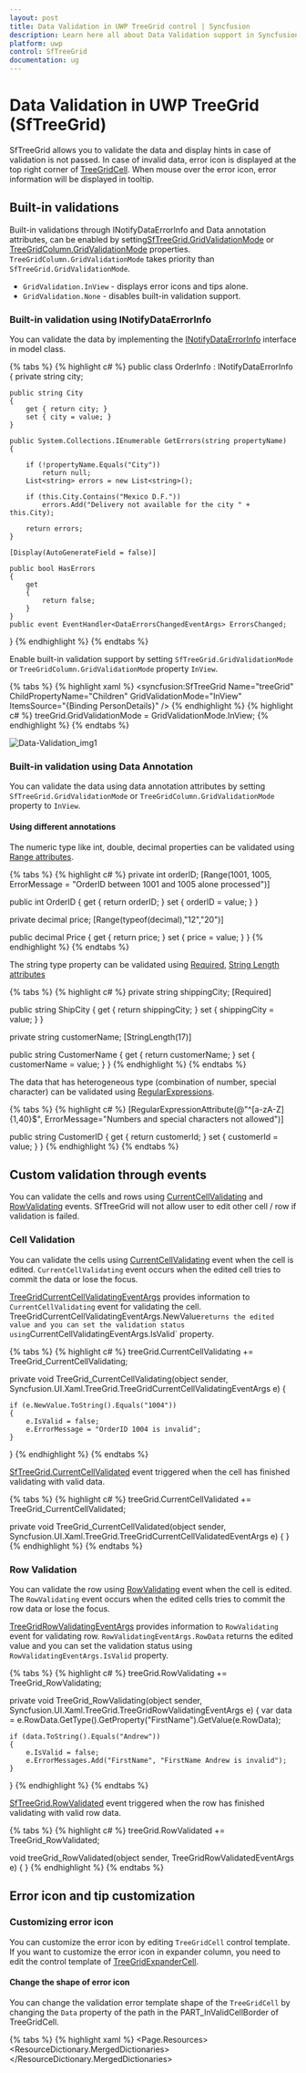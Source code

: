 ```yaml
---
layout: post
title: Data Validation in UWP TreeGrid control | Syncfusion
description: Learn here all about Data Validation support in Syncfusion UWP TreeGrid (SfTreeGrid) control and more.
platform: uwp
control: SfTreeGrid
documentation: ug
---
```


# Data Validation in UWP TreeGrid (SfTreeGrid)

SfTreeGrid allows you to validate the data and display hints in case of validation is not passed. In case of invalid data, error icon is displayed at the top right corner of [TreeGridCell](https://help.syncfusion.com/cr/uwp/Syncfusion.UI.Xaml.TreeGrid.TreeGridCell.html). When mouse over the error icon, error information will be displayed in tooltip.

## Built-in validations

Built-in validations through INotifyDataErrorInfo and Data annotation attributes, can be enabled by setting[SfTreeGrid.GridValidationMode](https://help.syncfusion.com/cr/uwp/Syncfusion.UI.Xaml.Grid.SfGridBase.html#Syncfusion_UI_Xaml_Grid_SfGridBase_GridValidationMode) or [TreeGridColumn.GridValidationMode](https://help.syncfusion.com/cr/uwp/Syncfusion.UI.Xaml.Grid.GridColumnBase.html#Syncfusion_UI_Xaml_Grid_GridColumnBase_GridValidationMode) properties. `TreeGridColumn.GridValidationMode` takes priority than ` SfTreeGrid.GridValidationMode`.

* `GridValidation.InView` - displays error icons and tips alone.
* `GridValidation.None` - disables built-in validation support.

### Built-in validation using INotifyDataErrorInfo

You can validate the data by implementing the [INotifyDataErrorInfo](https://msdn.microsoft.com/en-us/library/system.componentmodel.inotifydataerrorinfo(v=vs.110).aspx) interface in model class.

{% tabs %}
{% highlight c# %}
public class OrderInfo : INotifyDataErrorInfo
{
    private string city;

    public string City
    {
        get { return city; }
        set { city = value; }
    }

    public System.Collections.IEnumerable GetErrors(string propertyName)
    {

        if (!propertyName.Equals("City"))
            return null;
        List<string> errors = new List<string>();    

        if (this.City.Contains("Mexico D.F."))
            errors.Add("Delivery not available for the city " + this.City);

        return errors;
    }

    [Display(AutoGenerateField = false)]

    public bool HasErrors
    {
        get
        {            
            return false;
        }
    }
    public event EventHandler<DataErrorsChangedEventArgs> ErrorsChanged;
}
{% endhighlight %}
{% endtabs %}

Enable built-in validation support by setting `SfTreeGrid.GridValidationMode` or `TreeGridColumn.GridValidationMode` property `InView`.

{% tabs %}
{% highlight xaml %}
<syncfusion:SfTreeGrid Name="treeGrid"
                       ChildPropertyName="Children"
                       GridValidationMode="InView"
                       ItemsSource="{Binding PersonDetails}" />
{% endhighlight %}
{% highlight c# %}
treeGrid.GridValidationMode = GridValidationMode.InView;
{% endhighlight %}
{% endtabs %}

![Data-Validation_img1](Data-Validation_images/Data-Validation_img1.png)

### Built-in validation using Data Annotation

You can validate the data using data annotation attributes by setting `SfTreeGrid.GridValidationMode` or `TreeGridColumn.GridValidationMode` property to `InView`.

#### Using different annotations

The numeric type like int, double, decimal properties can be validated using [Range attributes](https://msdn.microsoft.com/en-us/library/system.componentmodel.dataannotations.rangeattribute.aspx).

{% tabs %}
{% highlight c# %}
private int orderID;
[Range(1001, 1005, ErrorMessage = "OrderID between 1001 and 1005 alone processed")]        

public int OrderID
{
    get { return orderID; }
    set { orderID = value; }
}

private decimal price;
[Range(typeof(decimal),"12","20")]

public decimal Price
{
    get { return price; }
    set { price = value; }
}
{% endhighlight %}
{% endtabs %}

The string type property can be validated using [Required](https://msdn.microsoft.com/en-us/library/system.componentmodel.dataannotations.requiredattribute.aspx), [String Length attributes](https://msdn.microsoft.com/en-us/library/system.componentmodel.dataannotations.stringlengthattribute.aspx)

{% tabs %}
{% highlight c# %}
private string shippingCity;
[Required]

public string ShipCity
{
    get { return shippingCity; }
    set { shippingCity = value; }
}

private string customerName;
[StringLength(17)]

public string CustomerName
{
    get { return customerName; }
    set { customerName = value; }
}
{% endhighlight %}
{% endtabs %}

The data that has heterogeneous type (combination of number, special character) can be validated using [RegularExpressions](https://msdn.microsoft.com/en-us/library/system.componentmodel.dataannotations.regularexpressionattribute.aspx).

{% tabs %}
{% highlight c# %}
[RegularExpressionAttribute(@"^[a-zA-Z]{1,40}$", ErrorMessage="Numbers and special characters not allowed")]

public string CustomerID
{
    get { return customerId; }
    set { customerId = value; }
}
{% endhighlight %}
{% endtabs %}

## Custom validation through events

You can validate the cells and rows using [CurrentCellValidating](https://help.syncfusion.com/cr/uwp/Syncfusion.UI.Xaml.TreeGrid.SfTreeGrid.html) and [RowValidating](https://help.syncfusion.com/cr/uwp/Syncfusion.UI.Xaml.TreeGrid.SfTreeGrid.html) events. SfTreeGrid will not allow user to edit other cell / row if validation is failed.

### Cell Validation

You can validate the cells using [CurrentCellValidating](https://help.syncfusion.com/cr/uwp/Syncfusion.UI.Xaml.TreeGrid.SfTreeGrid.html) event when the cell is edited. `CurrentCellValidating` event occurs when the edited cell tries to commit the data or lose the focus.

[TreeGridCurrentCellValidatingEventArgs](https://help.syncfusion.com/cr/uwp/Syncfusion.UI.Xaml.TreeGrid.TreeGridCurrentCellValidatingEventArgs.html) provides information to `CurrentCellValidating` event for validating the cell. ` 
`TreeGridCurrentCellValidatingEventArgs.NewValue` returns the edited value and you can set the validation status using `CurrentCellValidatingEventArgs.IsValid` property.

{% tabs %}
{% highlight c# %}
treeGrid.CurrentCellValidating += TreeGrid_CurrentCellValidating;

private void TreeGrid_CurrentCellValidating(object sender, Syncfusion.UI.Xaml.TreeGrid.TreeGridCurrentCellValidatingEventArgs e)
{

    if (e.NewValue.ToString().Equals("1004"))
    {
        e.IsValid = false;
        e.ErrorMessage = "OrderID 1004 is invalid";
    }
}
{% endhighlight %}
{% endtabs %}

[SfTreeGrid.CurrentCellValidated](https://help.syncfusion.com/cr/uwp/Syncfusion.UI.Xaml.TreeGrid.SfTreeGrid.html) event triggered when the cell has finished validating with valid data.

{% tabs %}
{% highlight c# %}
treeGrid.CurrentCellValidated += TreeGrid_CurrentCellValidated;

private void TreeGrid_CurrentCellValidated(object sender, Syncfusion.UI.Xaml.TreeGrid.TreeGridCurrentCellValidatedEventArgs e)
{
}
{% endhighlight %}
{% endtabs %}

### Row Validation

You can validate the row using [RowValidating](https://help.syncfusion.com/cr/uwp/Syncfusion.UI.Xaml.TreeGrid.SfTreeGrid.html) event when the cell is edited. The `RowValidating` event occurs when the edited cells tries to commit the row data or lose the focus.

[TreeGridRowValidatingEventArgs](https://help.syncfusion.com/cr/uwp/Syncfusion.UI.Xaml.TreeGrid.TreeGridRowValidatingEventArgs.html) provides information to `RowValidating` event for validating row. 
`RowValidatingEventArgs.RowData` returns the edited value and you can set the validation status using `RowValidatingEventArgs.IsValid` property.

{% tabs %}
{% highlight c# %}
treeGrid.RowValidating += TreeGrid_RowValidating;

private void TreeGrid_RowValidating(object sender, Syncfusion.UI.Xaml.TreeGrid.TreeGridRowValidatingEventArgs e)
{
    var data = e.RowData.GetType().GetProperty("FirstName").GetValue(e.RowData);

    if (data.ToString().Equals("Andrew"))
    {
        e.IsValid = false;
        e.ErrorMessages.Add("FirstName", "FirstName Andrew is invalid");
    }
}
{% endhighlight %}
{% endtabs %}

[SfTreeGrid.RowValidated](https://help.syncfusion.com/cr/uwp/Syncfusion.UI.Xaml.TreeGrid.SfTreeGrid.html) event triggered when the row has finished validating with valid row data.

{% tabs %}
{% highlight c# %}
treeGrid.RowValidated += TreeGrid_RowValidated;

void treeGrid_RowValidated(object sender, TreeGridRowValidatedEventArgs e)
{
}
{% endhighlight %}
{% endtabs %}

## Error icon and tip customization

### Customizing error icon

You can customize the error icon by editing `TreeGridCell` control template. If you want to customize the error icon in expander column, you need to edit the control template of [TreeGridExpanderCell](https://help.syncfusion.com/cr/uwp/Syncfusion.UI.Xaml.TreeGrid.TreeGridExpanderCell.html).

#### Change the shape of error icon

You can change the validation error template shape of the `TreeGridCell` by changing the `Data` property of the path in the PART_InValidCellBorder of TreeGridCell.

{% tabs %}
{% highlight xaml %}
<Page.Resources>
        <ResourceDictionary>
            <ResourceDictionary.MergedDictionaries>
                <ResourceDictionary Source="ms-appx:///Syncfusion.SfGrid.UWP/Control/Themes/Generic.xaml" />
            </ResourceDictionary.MergedDictionaries>
            <Style TargetType="syncfusion:TreeGridCell">
                <Setter Property="Background" Value="Transparent" />
                <Setter Property="BorderBrush" Value="Gray" />
                <Setter Property="BorderThickness" Value="0,0,1,1" />
                <Setter Property="Padding" Value="0" />
                <Setter Property="Template">
                    <Setter.Value>
                        <ControlTemplate TargetType="syncfusion:TreeGridCell">
                            <Grid x:Name="Root"
                                  Background="{TemplateBinding Background}"
                                  BorderBrush="{TemplateBinding BorderBrush}"
                                  BorderThickness="{TemplateBinding BorderThickness}">
                                <ContentPresenter />

                                <Border x:Name="PART_CurrentCellBorder"
                                        Background="Transparent"
                                        BorderBrush="{TemplateBinding CurrentCellBorderBrush}"
                                        BorderThickness="{TemplateBinding CurrentCellBorderThickness}"
                                        IsHitTestVisible="False"
                                        Visibility="Collapsed" />
                                <Border x:Name="PART_InValidCellBorder"
                                        Width="10"
                                        Height="10"
                                        HorizontalAlignment="Right"
                                        VerticalAlignment="Top"
                                        Visibility="Collapsed">
                                    <ToolTipService.ToolTip>

                                        <ToolTip Background="#FFDB000C"
                                                 Placement="Right"
                                                 Tag="{TemplateBinding ErrorMessage}"
                                                 Template="{StaticResource ValidationToolTipTemplate}" />

                                    </ToolTipService.ToolTip>
                                    <Path Data="M15.396557,23.044006C14.220558,23.044006 13.268559,23.886993 13.268559,24.927994 13.268559,25.975006 14.220558,26.817001 15.396557,26.817001 16.572557,26.817001 17.523547,25.975006 17.523547,24.927994 17.523547,23.886993 16.572557,23.044006 15.396557,23.044006z M15.467541,5.1819992C15.447552,5.1819992 15.436566,5.1829987 15.436566,5.1829987 13.118533,5.5049973 13.055545,7.3330002 13.055545,7.3330002L13.055545,9.2929993 13.626531,16.539001C13.983558,18.357002 14.243538,19.020004 14.243538,19.020004 15.275555,19.975006 16.203567,19.25 16.203567,19.25 16.976548,18.565994 17.028552,16.962997 17.028552,16.962997 17.956563,9.2929993 17.696553,7.1029968 17.696553,7.1029968 17.608571,5.2839966 15.823561,5.1849976 15.490551,5.1819992 15.481549,5.1819992 15.473553,5.1819992 15.467541,5.1819992z M15.56355,0C15.56355,0 21.710574,4.1259995 31.581613,2.8030014 31.581613,2.8030014 33.634629,26.556992 15.56355,32 15.56355,32 -0.10249132,27.548004 0.00050565118,2.9670029 0.0005058694,2.9670029 10.72555,3.6309967 15.56355,0z"
                                          Fill="Red"
                                          Stretch="Fill" />

                                </Border>
                                <VisualStateManager.VisualStateGroups>
                                    <VisualStateGroup x:Name="IndicationStates">
                                        <VisualState x:Name="NoError" />
                                        <VisualState x:Name="HasError">
                                            <VisualState.Setters>
                                                <Setter Target="PART_InValidCellBorder.Visibility" Value="Visible" />
                                            </VisualState.Setters>
                                        </VisualState>
                                    </VisualStateGroup>

                                    <VisualStateGroup x:Name="CurrentStates">
                                        <VisualState x:Name="Regular" />
                                        <VisualState x:Name="Current">
                                            <VisualState.Setters>
                                                <Setter Target="PART_CurrentCellBorder.Visibility" Value="Visible" />
                                            </VisualState.Setters>
                                        </VisualState>
                                    </VisualStateGroup>
                                </VisualStateManager.VisualStateGroups>
                            </Grid>
                        </ControlTemplate>
                    </Setter.Value>
                </Setter>
            </Style>
        </ResourceDictionary>
</Page.Resources>
{% endhighlight %}
{% endtabs %}

![Data-Validation_img2](Data-Validation_images/Data-Validation_img2.png)

#### Change the color of error icon

You can change the validation error template color of the `TreeGridCell` by changing the `Fill` property of the path in the PART_InValidCellBorder of `TreeGridCell`. Here, validation error template color of the TreeGridExpanderCell is changed.

{% tabs %}
{% highlight xaml %}
<Page.Resources>
    <ResourceDictionary>
        <ResourceDictionary.MergedDictionaries>
            <ResourceDictionary Source="ms-appx:///Syncfusion.SfGrid.UWP/Control/Themes/Generic.xaml" />
        </ResourceDictionary.MergedDictionaries>
        <local:BoolToVisibilityConverter x:Key="VisibilityConverter" />
        <Style TargetType="syncfusion:TreeGridExpanderCell">
            <Setter Property="Background" Value="Transparent" />
            <Setter Property="BorderThickness" Value="0,0,1,1" />
            <Setter Property="BorderBrush" Value="Gray" />
            <Setter Property="Padding" Value="0" />
            <Setter Property="Template">
                <Setter.Value>
                    <ControlTemplate TargetType="syncfusion:TreeGridExpanderCell">
                        <Grid x:Name="Root"
                              BorderBrush="{TemplateBinding BorderBrush}"
                              BorderThickness="{TemplateBinding BorderThickness}">
                            <Grid Margin="{TemplateBinding IndentMargin}">
                                <Grid.ColumnDefinitions>
                                    <ColumnDefinition Width="18" />
                                    <ColumnDefinition Width="Auto" />
                                    <ColumnDefinition Width="*" />
                                </Grid.ColumnDefinitions>
                                <syncfusion:TreeGridExpander x:Name="PART_ExpanderCell"
                                                                 Grid.Column="0"
                                                                 Width="16"
                                                                 Height="16"
                                                                 Margin="2,1,0,1"
                                                                 HorizontalAlignment="Center"
                                                                 VerticalAlignment="Center"
                                                                 IsExpanded="{Binding RelativeSource={RelativeSource TemplatedParent},
                                                                                      Path=IsExpanded,
                                                                                      Mode=TwoWay,
                                                                                      UpdateSourceTrigger=PropertyChanged}"
                                                                 Visibility="{Binding RelativeSource={RelativeSource TemplatedParent},
                                                                                      Path=HasChildNodes,
                                                                                      Converter={StaticResource VisibilityConverter},
                                                                                      Mode=TwoWay}" />

                                    <CheckBox Name="PART_SelectCheckBox"
                                              Grid.Column="1"
                                              Width="18"
                                              Height="18"
                                              MinWidth="22"
                                              Margin="2,0,0,0"
                                              HorizontalAlignment="Center"
                                              VerticalAlignment="Center"
                                              IsEnabled="{Binding RelativeSource={RelativeSource TemplatedParent},
                                                                  Path=IsCheckBoxEnabled,
                                                                  Mode=TwoWay,
                                                                  UpdateSourceTrigger=PropertyChanged}"
                                              IsTabStop="False"
                                              IsThreeState="True"
                                              Visibility="{Binding Path=ColumnBase.Renderer.TreeGrid.ShowCheckBox,
                                                                   RelativeSource={RelativeSource Mode=TemplatedParent},
                                                                   Converter={StaticResource VisibilityConverter},
                                                                   Mode=TwoWay}" />


                                    <Grid Grid.Column="2"
                                          Margin="2,0,0,0"
                                          Background="{TemplateBinding Background}">
                                        <ContentPresenter />
                                        <Border x:Name="PART_CurrentCellBorder"
                                                Margin="1,0,0,0"
                                                Background="Transparent"
                                                BorderBrush="{TemplateBinding CurrentCellBorderBrush}"
                                                BorderThickness="{TemplateBinding CurrentCellBorderThickness}"
                                                IsHitTestVisible="False"
                                                Visibility="Collapsed" />
                                        <Border x:Name="PART_InValidCellBorder"
                                                Width="10"
                                                Height="10"
                                                HorizontalAlignment="Right"
                                                VerticalAlignment="Top"
                                                Visibility="Collapsed">
                                            <ToolTipService.ToolTip>
                                                <ToolTip Background="#FFDB000C"
                                                         Placement="Right"
                                                         Tag="{TemplateBinding ErrorMessage}"
                                                         Template="{StaticResource ValidationToolTipTemplate}" />
                                            </ToolTipService.ToolTip>
                                            <Path Data="M0.5,0.5 L12.652698,0.5 12.652698,12.068006 z"
                                                  Fill="Orange"
                                                  Stretch="Fill" />
                                        </Border>
                                    </Grid>
                                </Grid>
                                <VisualStateManager.VisualStateGroups>
                                    <VisualStateGroup x:Name="IndicationStates">
                                        <VisualState x:Name="NoError" />
                                        <VisualState x:Name="HasError">
                                            <VisualState.Setters>
                                                <Setter Target="PART_InValidCellBorder.Visibility" Value="Visible" />
                                            </VisualState.Setters>
                                        </VisualState>
                                    </VisualStateGroup>
                                    <VisualStateGroup x:Name="CurrentStates">
                                        <VisualState x:Name="Regular" />
                                        <VisualState x:Name="Current">
                                            <VisualState.Setters>
                                                <Setter Target="PART_CurrentCellBorder.Visibility" Value="Visible" />
                                            </VisualState.Setters>
                                        </VisualState>
                                    </VisualStateGroup>
                                </VisualStateManager.VisualStateGroups>
                            </Grid>
                    </ControlTemplate>
                </Setter.Value>
            </Setter>
        </Style>
    </ResourceDictionary>
</Page.Resources>
{% endhighlight %}
{% highlight c# %}
public class BoolToVisibilityConverter : IValueConverter
{     
    public object Convert(object value, Type targetType, object parameter, string language)
    {

        if ((bool)value)
            return Visibility.Visible;
        return Visibility.Collapsed;
    }
    
    public object ConvertBack(object value, Type targetType, object parameter, string language)
    {

        if ((Visibility)value == Visibility.Visible)
            return true;
        return false;
    }
}
{% endhighlight %}
{% endtabs %}

![Data-Validation_img3](Data-Validation_images/Data-Validation_img3.png)

### Customizing error tip

You can customize the error tip by editing the style of `ValidationToolTipTemplate`. Get the style of `ValidationToolTipTemplate` by editing the `TreeGridCell` style.

#### Change the background and foreground color of error tip

You can change the error tip background color by setting `Background` property of the border in `ValidationToolTipTemplate`. The error tip foreground color can be changed by setting `Foreground` property of the `TextBlock` in `ValidationToolTipTemplate`.

{% tabs %}
{% highlight xaml %}
<ControlTemplate x:Key="ValidationToolTipTemplate">
    <Grid x:Name="PART_ToolTipPresenter"
          Margin="5,0"
          Opacity="0"
          RenderTransformOrigin="0,0">
        <Grid.RenderTransform>
            <TranslateTransform x:Name="Transform" X="-25" />
        </Grid.RenderTransform>

        <Border Margin="4,4,-4,-4"
            Background="#052A2E31"
            CornerRadius="5" />
        <Border Margin="3,3,-3,-3"
            Background="#152A2E31"
            CornerRadius="4" />
        <Border Margin="2,2,-2,-2"
            Background="#252A2E31"
            CornerRadius="3" />
        <Border Margin="1,1,-1,-1"
            Background="#352A2E31"
            CornerRadius="2" />

        <Border Background="Orange" CornerRadius="2" />
            <Border CornerRadius="2">
                <TextBlock MaxWidth="250"
                    Margin="8,4,8,4"
                   Foreground="Black"
                   Text="{TemplateBinding Tag}"
                   TextWrapping="Wrap"
                   UseLayoutRounding="false" />
        </Border>
        <VisualStateManager.VisualStateGroups>
            <VisualStateGroup x:Name="OpenStates">
                <VisualStateGroup.Transitions>
                    <VisualTransition GeneratedDuration="0" />
                    <VisualTransition GeneratedDuration="0:0:0.2" To="Opened">
                    <Storyboard>
                    <DoubleAnimation Duration="0:0:0.2"
                         Storyboard.TargetName="Transform"
                         Storyboard.TargetProperty="X"
                         To="0">
                        <DoubleAnimation.EasingFunction>
                        <BackEase Amplitude=".3" EasingMode="EaseOut" />
                        </DoubleAnimation.EasingFunction>
                    </DoubleAnimation>
                    <DoubleAnimation Duration="0:0:0.2"
                        Storyboard.TargetName="PART_ToolTipPresenter"
                         Storyboard.TargetProperty="Opacity"
                         To="1" />
                    </Storyboard>
                    </VisualTransition>
                </VisualStateGroup.Transitions>
                <VisualState x:Name="Closed">
                <Storyboard>
                    <DoubleAnimation Duration="0"
                         Storyboard.TargetName="PART_ToolTipPresenter"
                         Storyboard.TargetProperty="Opacity"
                         To="0" />
                </Storyboard>
                </VisualState>
                <VisualState x:Name="Opened">
                    <Storyboard>
                        <DoubleAnimation Duration="0"
                         Storyboard.TargetName="Transform"
                         Storyboard.TargetProperty="X"
                         To="0" />
                        <DoubleAnimation Duration="0"
                         Storyboard.TargetName="PART_ToolTipPresenter"
                         Storyboard.TargetProperty="Opacity"
                         To="1" />
                    </Storyboard>
                </VisualState>
            </VisualStateGroup>
        </VisualStateManager.VisualStateGroups>
    </Grid>
</ControlTemplate>
{% endhighlight %}
{% endtabs %}

![Data-Validation_img4](Data-Validation_images/Data-Validation_img4.png)

## Showing error details in RowHeader

SfTreeGrid supports to show the error information in row header by setting INotifyDataErrorInfo.HasErrors. By default, error message “Row Containing Error” will be displayed.  You can change this by changing `RowErrorMessage` in the `resx` file.

{% tabs %}
{% highlight c# %}
[Display(AutoGenerateField = false)]

public bool HasErrors
{
    get
    {
 
        if (this.City.Contains("Mexico D.F."))
            return true;
        return false;
    }
}
{% endhighlight %}
{% endtabs %}

![Data-Validation_img5](Data-Validation_images/Data-Validation_img5.png)

## Validation with Checkbox column

SfTreeGrid doesn’t support to validate the [TreeGridCheckBoxColumn](https://help.syncfusion.com/cr/uwp/Syncfusion.UI.Xaml.TreeGrid.TreeGridCheckBoxColumn.html) through validating events. You can validate the check box column value by setting [TreeGridValidationHelper.IsCurrentCellValidated](https://help.syncfusion.com/cr/uwp/Syncfusion.UI.Xaml.TreeGrid.TreeGridValidationHelper.html#Syncfusion_UI_Xaml_TreeGrid_TreeGridValidationHelper_IsCurrentCellValidated) and [TreeGridValidationHelper.IsCurrentRowValidated](https://help.syncfusion.com/cr/uwp/Syncfusion.UI.Xaml.TreeGrid.TreeGridValidationHelper.html#Syncfusion_UI_Xaml_TreeGrid_TreeGridValidationHelper_IsCurrentRowValidated) static properties by calling [SetCurrentRowValidated](https://help.syncfusion.com/cr/uwp/Syncfusion.UI.Xaml.TreeGrid.TreeGridValidationHelper.html#Syncfusion_UI_Xaml_TreeGrid_TreeGridValidationHelper_SetCurrentRowValidated_System_Boolean_) and [SetCurrentCellValidated](https://help.syncfusion.com/cr/uwp/Syncfusion.UI.Xaml.TreeGrid.TreeGridValidationHelper.html#Syncfusion_UI_Xaml_TreeGrid_TreeGridValidationHelper_SetCurrentCellValidated_System_Boolean_) methods from [TreeGridValidationHelper](https://help.syncfusion.com/cr/uwp/Syncfusion.UI.Xaml.TreeGrid.TreeGridValidationHelper.html).

{% tabs %}
{% highlight c# %}
using Syncfusion.UI.Xaml.TreeGrid.Helpers;

treeGrid.CurrentCellValueChanged += TreeGrid_CurrentCellValueChanged;

private void TreeGrid_CurrentCellValueChanged(object sender, Syncfusion.UI.Xaml.TreeGrid.TreeGridCurrentCellValueChangedEventArgs e)
{
    int columnIndex = this.treeGrid.ResolveToGridVisibleColumnIndex(e.RowColumnIndex.ColumnIndex);

    //We are enabling the RowValidating, CellValidating event if the changes happen in GridCheckBoxColumn

    if (this.treeGrid.Columns[columnIndex].CellType == "CheckBox")
    {
        this.treeGrid.GetValidationHelper().SetCurrentRowValidated(false);
        this.treeGrid.GetValidationHelper().SetCurrentCellValidated(false);
    }
}

treeGrid.CurrentCellValidating += TreeGrid_CurrentCellValidating;

private void TreeGrid_CurrentCellValidating(object sender, Syncfusion.UI.Xaml.TreeGrid.TreeGridCurrentCellValidatingEventArgs e)
{

    if (!(bool)e.NewValue)
    {
        e.IsValid = false;
        e.ErrorMessage = "Unavailable";
    }
}

treeGrid.RowValidating += TreeGrid_RowValidating;

private void TreeGrid_RowValidating(object sender, Syncfusion.UI.Xaml.TreeGrid.TreeGridRowValidatingEventArgs e)
{
    var status = e.RowData.GetType().GetProperty("Availability").GetValue(e.RowData);

    if (!(bool)status)
    {
        e.IsValid = false;
        e.ErrorMessages.Add("Availability", "Unavailable");
    }
}
{% endhighlight %}
{% endtabs %}

![Data-Validation_img6](Data-Validation_images/Data-Validation_img6.png)

**Limitations**

* Non-editable columns will not support custom validation except[TreeGridCheckBoxColumn](https://help.syncfusion.com/cr/uwp/Syncfusion.UI.Xaml.TreeGrid.TreeGridCheckBoxColumn.html).
* [CurrentCellValidating](https://help.syncfusion.com/cr/uwp/Syncfusion.UI.Xaml.TreeGrid.SfTreeGrid.html) event will not be triggered for [TreeGridTemplateColumn](https://help.syncfusion.com/cr/uwp/Syncfusion.UI.Xaml.TreeGrid.TreeGridTemplateColumn.html).
